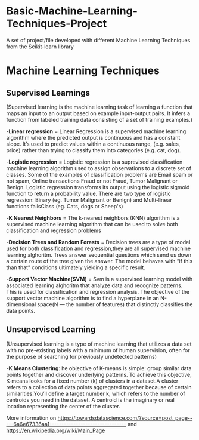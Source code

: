 # Basic-Machine-Learning-Techniques-Project
A set of project/file developed with different Machine Learning Techniques from the Scikit-learn library

<h1><b>Machine Learning Techniques</b></h1>

<h2><b>Supervised Learnings</b></h2>(Supervised learning is the machine learning task of learning a function that maps an input to an output based on example input-output pairs. It infers a function from labeled training data consisting of a set of training examples.)


-<b>Linear regression</b> = Linear Regression is a supervised machine learning algorithm where the predicted output is continuous and has a constant slope. It’s used to predict values within a continuous range, (e.g. sales, price) rather than trying to classify them into categories (e.g. cat, dog).

-<b>Logistic regression</b> = Logistic regression is a suprevised classification machine learning  algorithm used to assign observations to a discrete set of classes. Some of the examples of classification problems are Email spam or not spam, Online transactions Fraud or not Fraud, Tumor Malignant or Benign. Logistic regression transforms its output using the logistic sigmoid function to return a probability value. There are two type of logistic regression: Binary (eg. Tumor Malignant or Benign) and Multi-linear functions failsClass (eg. Cats, dogs or Sheep's)

-<b>K Nearest Neighbors</b> = The k-nearest neighbors (KNN) algorithm is a supervised machine learning algorithm that can be used to solve both classification and regression problems

-<b>Decision Trees and Random Forests</b> = Decision trees are a type of model used for both classification and regression,they are all supervised machine learning alghoritm. Trees answer sequential questions which send us down a certain route of the tree given the answer. The model behaves with “if this than that” conditions ultimately yielding a specific result.

-<b>Support Vector Machine(SVM)</b> = Svm is a supervised learning model with associated learning alghoritm that analyze data and recognize patterns. This is used for classification and regression analysis. The objective of the support vector machine algorithm is to find a hyperplane in an N-dimensional space(N — the number of features) that distinctly classifies the data points.

<h2><b>Unsupervised Learning</b></h2>(Unsupervised learning is a type of machine learning that utilizes a data set with no pre-existing labels with a minimum of human supervision, often for the purpose of searching for previously undetected patterns)


-<b>K Means Clustering</b>: he objective of K-means is simple: group similar data points together and discover underlying patterns. To achieve this objective, K-means looks for a fixed number (k) of clusters in a dataset.A cluster refers to a collection of data points aggregated together because of certain similarities.You’ll define a target number k, which refers to the number of centroids you need in the dataset. A centroid is the imaginary or real location representing the center of the cluster.

More information on https://towardsdatascience.com/?source=post_page-----6a6e67336aa1--------------------------------  and https://en.wikipedia.org/wiki/Main_Page
